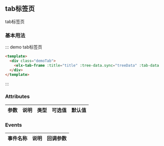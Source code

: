 <script>
  import testTreeData from '../../../examples/assets/tree.json';
  export default {
    data: function(){
      return {
        treeData: [],
        tabData: [],
        tabActiveIndex: "nothing",
        title: '测试'
      }
    },
    methods: {
    },
    created: function(){
      this.treeData = testTreeData;
    }
  }
</script>
<style>
.demoTab {
    overflow: hidden;
}
.demoTab .elx-tab-frame {
    width: 100%;
    height: 300px;
}
</style>

## tab标签页

tab标签页

### 基本用法


::: demo tab标签页
```html
<template>
  <div class="demoTab">
    <elx-tab-frame :title="title" :tree-data.sync="treeData" :tab-data.sync="tabData" :tab-active-index.sync="tabActiveIndex"></elx-tab-frame>
  </div>
</template>
```
:::









### Attributes
| 参数      | 说明          | 类型      | 可选值                           | 默认值  |
|---------- |-------------- |---------- |--------------------------------  |-------- |


### Events
| 事件名称 | 说明 | 回调参数 |
|---------- |-------- |---------- |
